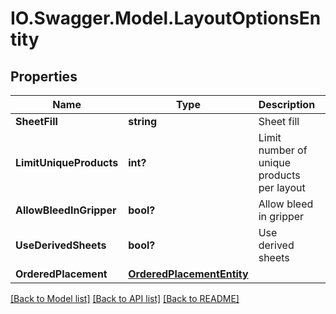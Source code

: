 # IO.Swagger.Model.LayoutOptionsEntity
## Properties

Name | Type | Description | Notes
------------ | ------------- | ------------- | -------------
**SheetFill** | **string** | Sheet fill | [optional] 
**LimitUniqueProducts** | **int?** | Limit number of unique products per layout | [optional] 
**AllowBleedInGripper** | **bool?** | Allow bleed in gripper | [optional] 
**UseDerivedSheets** | **bool?** | Use derived sheets | [optional] 
**OrderedPlacement** | [**OrderedPlacementEntity**](OrderedPlacementEntity.md) |  | [optional] 

[[Back to Model list]](../README.md#documentation-for-models) [[Back to API list]](../README.md#documentation-for-api-endpoints) [[Back to README]](../README.md)

